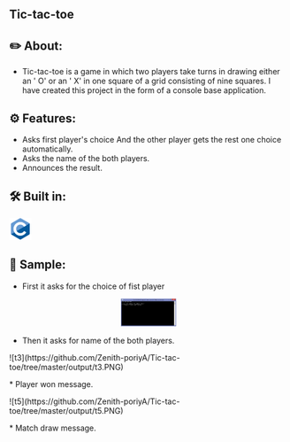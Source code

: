 ## Tic-tac-toe
## :pencil2: About:
* Tic-tac-toe is a game in which two players take turns in drawing either an ' O' or an ' X' in one square of a grid consisting of nine squares. I have created this project in the form of a console base application.
## :gear: Features:
* Asks first player's choice And the other player gets the rest one choice automatically.
* Asks the name of the both players.
* Announces the result.
## :hammer_and_wrench: Built in:
<p align="left">
  <img src="https://github.com/devicons/devicon/blob/master/icons/c/c-original.svg" alt="html5" width="40"/>
</p>

## :monocle_face: Sample:

* First it asks for the choice of fist player

<p align="center">
  <img src="https://github.com/Zenith-poriyA/Tic-tac-toe/blob/master/output/t1.PNG" alt="t1" width="100"/>
</p>

* Then it asks for name of the both players.
<p align="center>![t2](https://github.com/Zenith-poriyA/Tic-tac-toe/tree/master/output/t2.PNG)</p>
* We can give the position in row and column number with dash(-).
<p align="center>![t3](https://github.com/Zenith-poriyA/Tic-tac-toe/tree/master/output/t3.PNG)</p>
* Player won message.
<p align="center>![t4](https://github.com/Zenith-poriyA/Tic-tac-toe/tree/master/output/t4.PNG)</p>
* When an invalid choice is entered, it is not allowed to proceed.
<p align="center>![t5](https://github.com/Zenith-poriyA/Tic-tac-toe/tree/master/output/t5.PNG)</p>
* Match draw message.
<p align="center>![t6](https://github.com/Zenith-poriyA/Tic-tac-toe/tree/master/output/t6.PNG)</p>
